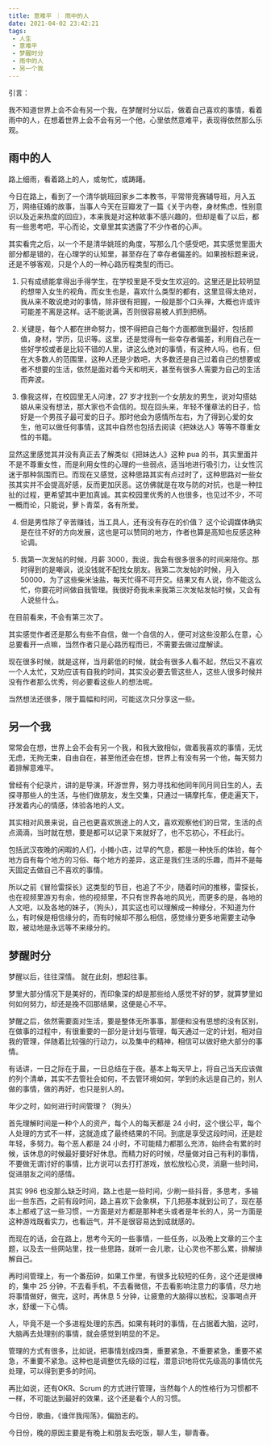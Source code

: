 ```yaml
---
title: 意难平 ｜ 雨中的人
date: 2021-04-02 23:42:21
tags: 
 - 人生
 - 意难平
 - 梦醒时分
 - 雨中的人
 - 另一个我
---
```


引言：

我不知道世界上会不会有另一个我，在梦醒时分以后，做着自己喜欢的事情，看着雨中的人，在想着世界上会不会有另一个他，心里依然意难平，表现得依然那么乐观。

## 雨中的人

路上细雨，看着路上的人，或匆忙，或踌躇。

今日在路上，看到了一个清华姚班回家乡二本教书，平常带竞赛辅导班，月入五万，网络征婚的故事，当事人今天在豆瓣发了一篇《关于内卷，身材焦虑，性别意识以及近来热度的回应》，本来我是对这种故事不感兴趣的，但却是看了以后，都有一些思考吧，平心而论，文章里其实透露了不少作者的心声。

其实看完之后，以一个不是清华姚班的角度，写那么几个感受吧，其实感觉里面大部分都是错的，在心理学的认知里，甚至存在了幸存者偏差的。如果按标题来说，还是不够客观，只是个人的一种心路历程类型的而已。

1. 只有成绩能拿得出手得学生，在学校里是不受女生欢迎的。这里还是比较明显的想带入女生的视角，而女生也是，喜欢什么类型的都有，这里显得太绝对，我从来不敢说绝对的事情，除非很有把握，一般是那个口头禅，大概也许或许可能差不离是这样。话不能说满，否则很容易被人抓到把柄。

2. 关键是，每个人都在拼命努力，恨不得把自己每个方面都做到最好，包括颜值，身材，学历，见识等。这里，还是觉得有一些幸存者偏差，利用自己在一些好学校或者是比较不错的人里，讲这么绝对的事情，有这种人吗，也有，但在大多数人的范围里，这种人还是少数吧，大多数还是自己过着自己的想要或者不想要的生活，依然是面对着今天和明天，甚至有很多人需要为自己的生活而奔波。

3. 像我这样，在校园里无人问津，27 岁才找到一个女朋友的男生，说对勾搭姑娘从来没有想法，那大家也不会信的。现在回头来，年轻不懂章法的日子，恰好是一个男孩子最可爱的日子。那时他会为感情所左右，为了得到心爱的女生，他可以做任何事情，这其中自然也包括去阅读《把妹达人》等等不尊重女性的书籍。

显然这里感觉其并没有真正去了解类似《把妹达人》这种 pua 的书，其实里面并不是不尊重女性，而是利用女性的心理的一些弱点，适当地进行吸引力，让女性沉迷于那种氛围而已。而现在又感觉，这种思路其实有点过时了，这种思路对一些女孩其实并不会提高好感，反而更加厌恶。这仿佛就是在攻与防的对抗，也是一种拉扯的过程，更希望其中更加真诚。其实校园里优秀的人也很多，也见过不少，不可一概而论，只能说，萝卜青菜，各有所爱。

4. 但是男性除了辛苦赚钱，当工具人，还有没有存在的价值？
      这个论调媒体确实是在往不好的方向发展，这也是可以赞同的地方，作者也算是高知也反感这种论调。

5. 我第一次发帖的时候，月薪 3000，我说，我会有很多很多的时间来陪你。那时得到的是嘲讽，说没钱就不配找女朋友。我第二次发帖的时候，月入 50000，为了这些柴米油盐，每天忙得不可开交。结果又有人说，你不能这么忙，你要花时间做自我管理。我很好奇我未来我第三次发帖发帖时候，又会有人说些什么。

在目前看来，不会有第三次了。

其实感觉作者还是那么有些不自信，做一个自信的人，便可对这些没那么在意，心总要看开一点嘛，当然作者只是心路历程而已，不需要去做过度解读。

现在很多时候，就是这样，当月薪低的时候，就会有很多人看不起，然后又不喜欢一个人太忙，又劝应该有自我的时间，其实没必要去管这些人，这些人很多时候并没有作者那么优秀，何必要看这些人的想法呢。

当然想法还很多，限于篇幅和时间，可能这次只分享这一些。

## 另一个我

常常会在想，世界上会不会有另一个我，和我大致相似，做着我喜欢的事情，无忧无虑，无拘无束，自由自在，甚至他还会在想，世界上有没有另一个他，每天努力着排解意难平。

曾经有个纪录片，讲的是导演，环游世界，努力寻找和他同年同月同日生的人，去探寻那些人的生活，与他们做朋友，发生交集，只通过一辆摩托车，便走遍天下，抒发着内心的情感，体验各地的人文。

其实相对风景来说，自己也更喜欢旅途上的人文，喜欢观察他们的日常，生活的点点滴滴，当时就在想，要是都可以记录下来就好了，也不忘初心，不枉此行。

包括武汉夜晚的闲暇的人们，小摊小店，过早的气息，都是一种快乐的体验，每个地方自有每个地方的习俗、每个地方的差异，这正是我们生活的乐趣，而并不是每天固定去做自己不喜欢的事情。

所以之前《冒险雷探长》这类型的节目，也追了不少，随着时间的推移，雷探长，也在视频里游刃有余，他的视频里，不只有世界各地的风光，而更多的是，各地的人文吧，以及各地的妹子，（狗头），其实这也可以理解成一种缘分，不知道为什么，有时候是相信缘分的，而有时候却不那么相信，感觉缘分更多地需要主动争取，被动地是永远等不来缘分的。

## 梦醒时分

梦醒以后，往往深情。
就在此刻，想起往事。

梦里大部分情况下是美好的，而印象深的却是那些给人感觉不好的梦，就算梦里如何如何努力，却还是挽不回那结果，这便是心不平。

梦醒之后，依然需要面对生活，要是整体无所事事，那便和没有思想的没有区别，在做事的过程中，有很重要的一部分是计划与管理，每天通过一定的计划，相对自我的管理，伴随着比较强的行动力，以及集中的精神，相信可以做好绝大部分的事情。

有话讲，一日之际在于晨，一日总结在于夜。基本上每天早上，将自己当天应该做的列个清单，其实不去管社会如何，不去管环境如何，学到的永远是自己的，别人做的事情，做的再好，也只是别人的。

年少之时，如何进行时间管理？（狗头）

首先理解时间是一种个人的资产，每个人的每天都是 24 小时，这个很公平，每个人处理的方式不一样，这就造成了最终结果的不同。到底是享受这段时间，还是趁年轻，多努力。每个恶人都是 24 小时，不可能精力都那么充沛，始终会有累的时候，该休息的时候最好要好好休息。而精力好的时候，尽量做对自己有利的事情，不要做无谓讨好的事情，比方说可以去打打游戏，放松放松心灵，消磨一些时间，促进朋友之间的感情。

其实 996 也没那么缺乏时间，路上也是一些时间，少刷一些抖音，多思考，多输出一些东西，之前有段时间，路上喜欢下会象棋，下几把基本就到公司了，现在基本上都戒了这一些习惯，一方面是对方都是那种老头或者是年长的人，另一方面是这种游戏既看实力，也看运气，并不是很容易达到成就感的。

而现在的话，会在路上，思考今天的一些事情，一些任务，以及晚上文章的三个主题，以及去一些网站里，找一些思路，就听一会儿歌，让心灵也不那么累，排解排解自己。

再时间管理上，有一个番茄钟，如果工作里，有很多比较短的任务，这个还是很棒的，集中 25 分钟，不去看手机，不去看微信，不去看影响注意力的事情，尽力地将事情做好，做完，这时，再休息 5 分钟，让疲惫的大脑得以放松，没事喝点开水，舒缓一下心情。

人，毕竟不是一个多进程处理的东西。如果有耗时的事情，在占据着大脑，这时，大脑再去处理别的事情，就会感觉到明显的不足。

管理的方式有很多，比如说，把事情划成四类，重要紧急，不重要紧急，重要不紧急，不重要不紧急。这种也是调整优先级的过程，潜意识地将优先级高的事情优先处理，可以得到更多的时间。

再比如说，还有OKR、Scrum 的方式进行管理，当然每个人的性格行为习惯都不一样，不可能达到最好的效果，这个还是看个人的习惯。

今日份，歌曲，《谁伴我闯荡》，偏励志的。

今日份，晚的原因主要是有晚上和朋友去吃饭，聊人生，聊青春。

